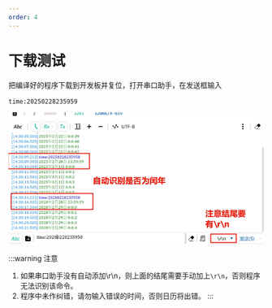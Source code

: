 ```yaml
---
order: 4
---
```


# 下载测试
把编译好的程序下载到开发板并复位，打开串口助手，在发送框输入
```console
time:20250228235959
```

![alt text](images/串口助手.jpg)

:::warning 注意
1. 如果串口助手没有自动添加\r\n，则上面的结尾需要手动加上`\r\n`，否则程序无法识别该命令。
2. 程序中未作纠错，请勿输入错误的时间，否则日历将出错。
:::